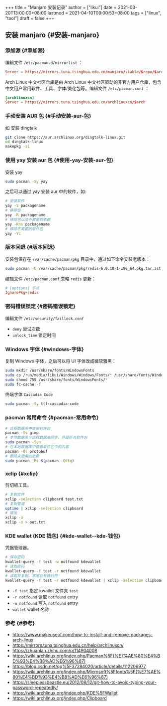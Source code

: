 +++
title = "Manjaro 安装记录"
author = ["likui"]
date = 2021-03-20T13:00:00+08:00
lastmod = 2021-04-10T09:00:53+08:00
tags = ["linux", "tool"]
draft = false
+++

## 安装 manjaro {#安装-manjaro}


### 添加源 {#添加源}

编辑文件 `/etc/pacman.d/mirrorlist` ：

```conf
Server = https://mirrors.tuna.tsinghua.edu.cn/manjaro/stable/$repo/$arch
```

Arch Linux 中文社区仓库是由 Arch Linux 中文社区驱动的非官方用户仓库，包含中文用户常用软件、工具、字体/美化包等。编辑文件 `/etc/pacman.conf` ：

```conf
[archlinuxcn]
Server = https://mirrors.tuna.tsinghua.edu.cn/archlinuxcn/$arch
```


### 手动安装 AUR 包 {#手动安装-aur-包}

如 安装 dingtalk

```bash
git clone https://aur.archlinux.org/dingtalk-linux.git
cd dingtalk-linux
makepkg -si
```


### 使用 yay 安装 aur 包 {#使用-yay-安装-aur-包}

安装 yay

```bash
sudo pacman -Sy yay
```

之后可以通过 yay 安装 aur 中的软件，如:

```bash
# 安装软件
yay -S packagename
# 移除包
yay -R packagename
# 移除包以及不需要的依赖
yay -Rns packagename
# 移除不需要的软件包
yay -Yc
```


### 版本回退 {#版本回退}

安装包保存在 `/var/cache/pacman/pkg` 目录中，通过如下命令安装老版本：

```bash
sudo pacman -U /var/cache/pacman/pkg/redis-6.0.10-1-x86_64.pkg.tar.zst
```

编辑文件 `/etc/pacman.conf` 忽略 `redis` 更新：

```conf
# [options] 节点
IgnorePkg=redis
```


### 密码错误锁定 {#密码错误锁定}

编辑文件 `/etc/security/faillock.conf`

-   `deny` 尝试次数
-   `unlock_time` 锁定时间


### Windows 字体 {#windows-字体}

复制 Windows 字体，之后可以将 UI 字体改成微软雅黑：

```bash
sudo mkdir /usr/share/fonts/WindowsFonts
sudo cp /run/media/likui/Windows/Windows/Fonts/* /usr/share/fonts/WindowsFonts
sudo chmod 755 /usr/share/fonts/WindowsFonts/*
sudo fc-cache -f
```

终端字体 `Cascadia Code`

```bash
sudo pacman -Sy ttf-cascadia-code
```


### pacman 常用命令 {#pacman-常用命令}

```bash
# 远程数据库中查询软件包
pacman -Ss gimp
# 本地数据库与远程数据库同步、升级所有软件包
sudo pacman -Syu
# 在本地数据库中查看软件包中的内容
pacman -Ql protobuf
# 删除未使用的依赖
sudo pacman -Rs $(pacman -Qdtq)
```


### xclip {#xclip}

剪切板工具。

```bash
# 复制文件
xclip -selection clipboard test.txt
# 复制管道
uptime | xclip -selection clipboard
# 输出
xclip -o
xclip -o > out.txt
```


### KDE wallet (KDE 钱包) {#kde-wallet--kde-钱包}

凭据管理器。

```bash
# 保存密码
kwallet-query -f test -w notfound kdewallet
# 读取密码
kwallet-query -f test -r notfound kdewallet
# 读取并复制，末尾会有换行符
kwallet-query -f test -r notfound kdewallet | xclip -selection clipboard
```

-   `-f test` 指定 kwallet 文件夹 `test`
-   `-r notfound` 读取 `notfound` entry
-   `-w notfound` 写入 `notfound` entry
-   `wallet` wallet 名称


### 参考 {#参考}

-   <https://www.makeuseof.com/how-to-install-and-remove-packages-arch-linux>
-   <https://mirrors.tuna.tsinghua.edu.cn/help/archlinuxcn/>
-   <https://zhuanlan.zhihu.com/p/114904008>
-   <https://wiki.archlinux.org/index.php/Pacman%5F(%E7%AE%80%E4%BD%93%E4%B8%AD%E6%96%87)>
-   <https://blog.csdn.net/qq%5F37284020/article/details/112206977>
-   <https://wiki.archlinux.org/index.php/Microsoft%5Ffonts%5F(%E7%AE%80%E4%BD%93%E4%B8%AD%E6%96%87)>
-   <https://sleeplessbeastie.eu/2012/08/12/git-how-to-avoid-typing-your-password-repeatedly/>
-   <https://wiki.archlinux.org/index.php/KDE%5FWallet>
-   <https://wiki.archlinux.org/index.php/Clipboard>
